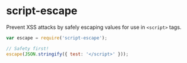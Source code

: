 # script-escape

Prevent XSS attacks by safely escaping values for use in `<script>` tags.

```javascript
var escape = require('script-escape');

// Safety first!
escape(JSON.stringify({ test: '</script>' }));
```
